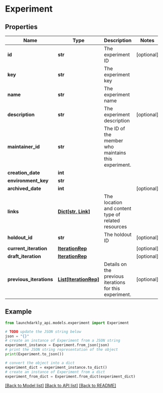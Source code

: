 # Experiment


## Properties

Name | Type | Description | Notes
------------ | ------------- | ------------- | -------------
**id** | **str** | The experiment ID | [optional] 
**key** | **str** | The experiment key | 
**name** | **str** | The experiment name | 
**description** | **str** | The experiment description | [optional] 
**maintainer_id** | **str** | The ID of the member who maintains this experiment. | 
**creation_date** | **int** |  | 
**environment_key** | **str** |  | 
**archived_date** | **int** |  | [optional] 
**links** | [**Dict[str, Link]**](Link.md) | The location and content type of related resources | 
**holdout_id** | **str** | The holdout ID | [optional] 
**current_iteration** | [**IterationRep**](IterationRep.md) |  | [optional] 
**draft_iteration** | [**IterationRep**](IterationRep.md) |  | [optional] 
**previous_iterations** | [**List[IterationRep]**](IterationRep.md) | Details on the previous iterations for this experiment. | [optional] 

## Example

```python
from launchdarkly_api.models.experiment import Experiment

# TODO update the JSON string below
json = "{}"
# create an instance of Experiment from a JSON string
experiment_instance = Experiment.from_json(json)
# print the JSON string representation of the object
print(Experiment.to_json())

# convert the object into a dict
experiment_dict = experiment_instance.to_dict()
# create an instance of Experiment from a dict
experiment_from_dict = Experiment.from_dict(experiment_dict)
```
[[Back to Model list]](../README.md#documentation-for-models) [[Back to API list]](../README.md#documentation-for-api-endpoints) [[Back to README]](../README.md)


